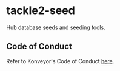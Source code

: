# tackle2-seed
Hub database seeds and seeding tools.

## Code of Conduct
Refer to Konveyor's Code of Conduct [here](https://github.com/konveyor/community/blob/main/CODE_OF_CONDUCT.md).
